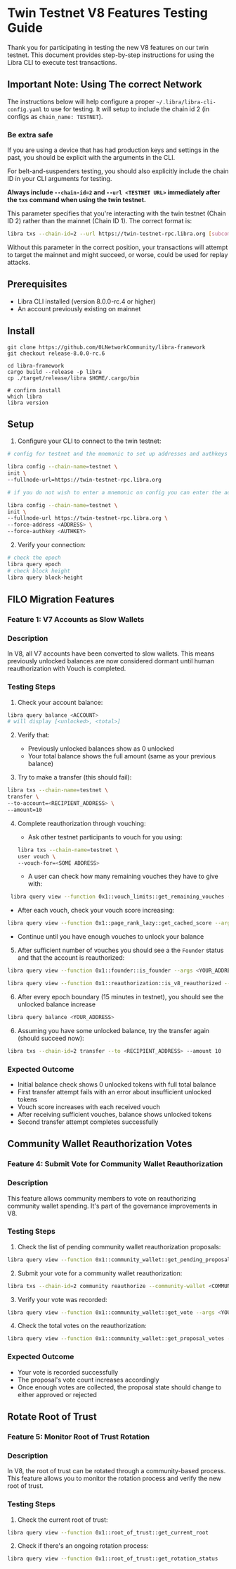 # Twin Testnet V8 Features Testing Guide

Thank you for participating in testing the new V8 features on our twin testnet. This document provides step-by-step instructions for using the Libra CLI to execute test transactions.

## Important Note: Using The correct Network
The instructions below will help configure a proper `~/.libra/libra-cli-config.yaml` to use for testing. It will setup to include the chain id 2 (in configs as `chain_name: TESTNET`).

### Be extra safe
If you are using a device that has had production keys and settings in the past, you should be explicit with the arguments in the CLI.

For belt-and-suspenders testing, you should also explicitly include the chain ID in your CLI arguments for testing.

**Always include `--chain-id=2` and `--url <TESTNET URL>` immediately after the `txs` command when using the twin testnet.**

This parameter specifies that you're interacting with the twin testnet (Chain ID 2) rather than the mainnet (Chain ID 1). The correct format is:

```bash
libra txs --chain-id=2 --url https://twin-testnet-rpc.libra.org [subcommand] [options]
```

Without this parameter in the correct position, your transactions will attempt to target the mainnet and might succeed, or worse, could be used for replay attacks.


## Prerequisites

- Libra CLI installed (version 8.0.0-rc.4 or higher)
- An account previously existing on mainnet

## Install
```
git clone https://github.com/0LNetworkCommunity/libra-framework
git checkout release-8.0.0-rc.6

cd libra-framework
cargo build --release -p libra
cp ./target/release/libra $HOME/.cargo/bin

# confirm install
which libra
libra version
```

## Setup

1. Configure your CLI to connect to the twin testnet:

  ```bash
  # config for testnet and the mnemonic to set up addresses and authkeys

  libra config --chain-name=testnet \
  init \
  --fullnode-url=https://twin-testnet-rpc.libra.org

  # if you do not wish to enter a mnemonic on config you can enter the address and authkey directly.

  libra config --chain-name=testnet \
  init \
  --fullnode-url https://twin-testnet-rpc.libra.org \
  --force-address <ADDRESS> \
  --force-authkey <AUTHKEY>

  ```

2. Verify your connection:

```bash
# check the epoch
libra query epoch
# check block height
libra query block-height
```

## FILO Migration Features

### Feature 1: V7 Accounts as Slow Wallets

### Description
In V8, all V7 accounts have been converted to slow wallets. This means previously unlocked balances are now considered dormant until human reauthorization with Vouch is completed.

### Testing Steps

1. Check your account balance:

```bash
libra query balance <ACCOUNT>
# will display [<unlocked>, <total>]
```

2. Verify that:
   - Previously unlocked balances show as 0 unlocked
   - Your total balance shows the full amount (same as your previous balance)

3. Try to make a transfer (this should fail):

  ```bash
  libra txs --chain-name=testnet \
  transfer \
  --to-account=<RECIPIENT_ADDRESS> \
  --amount=10
  ```

4. Complete reauthorization through vouching:
   - Ask other testnet participants to vouch for you using:
   ```bash
   libra txs --chain-name=testnet \
   user vouch \
   --vouch-for=<SOME ADDRESS>
   ```

   - A user can check how many remaining vouches they have to give with:

  ```bash
   libra query view --function 0x1::vouch_limits::get_remaining_vouches --args <YOUR_ADDRESS>
   ```

   - After each vouch, check your vouch score increasing:

   ```bash
   libra query view --function 0x1::page_rank_lazy::get_cached_score --args <YOUR_ADDRESS>
   ```

   - Continue until you have enough vouches to unlock your balance

5. After sufficient number of vouches you should see a the `Founder` status and that the account is reauthorized:

  ```bash
  libra query view --function 0x1::founder::is_founder --args <YOUR_ADDRESS>
  ```

  ```bash
  libra query view --function 0x1::reauthorization::is_v8_reauthorized --args <YOUR_ADDRESS>
  ```

6. After every epoch boundary (15 minutes in testnet), you should see the unlocked balance increase

  ```bash
  libra query balance <YOUR_ADDRESS>
  ```

6. Assuming you have some unlocked balance, try the transfer again (should succeed now):

  ```bash
  libra txs --chain-id=2 transfer --to <RECIPIENT_ADDRESS> --amount 10
  ```

### Expected Outcome
- Initial balance check shows 0 unlocked tokens with full total balance
- First transfer attempt fails with an error about insufficient unlocked tokens
- Vouch score increases with each received vouch
- After receiving sufficient vouches, balance shows unlocked tokens
- Second transfer attempt completes successfully


## Community Wallet Reauthorization Votes

### Feature 4: Submit Vote for Community Wallet Reauthorization

### Description
This feature allows community members to vote on reauthorizing community wallet spending. It's part of the governance improvements in V8.

### Testing Steps

1. Check the list of pending community wallet reauthorization proposals:

```bash
libra query view --function 0x1::community_wallet::get_pending_proposals
```

2. Submit your vote for a community wallet reauthorization:

```bash
libra txs --chain-id=2 community reauthorize --community-wallet <COMMUNITY_WALLET_ADDRESS>
```

3. Verify your vote was recorded:

```bash
libra query view --function 0x1::community_wallet::get_vote --args <YOUR_ADDRESS> <COMMUNITY_WALLET_ADDRESS>
```

4. Check the total votes on the reauthorization:

```bash
libra query view --function 0x1::community_wallet::get_proposal_votes --args <COMMUNITY_WALLET_ADDRESS>
```

### Expected Outcome
- Your vote is recorded successfully
- The proposal's vote count increases accordingly
- Once enough votes are collected, the proposal state should change to either approved or rejected

## Rotate Root of Trust

### Feature 5: Monitor Root of Trust Rotation

### Description
In V8, the root of trust can be rotated through a community-based process. This feature allows you to monitor the rotation process and verify the new root of trust.

### Testing Steps

1. Check the current root of trust:

```bash
libra query view --function 0x1::root_of_trust::get_current_root
```

2. Check if there's an ongoing rotation process:

```bash
libra query view --function 0x1::root_of_trust::get_rotation_status
```
